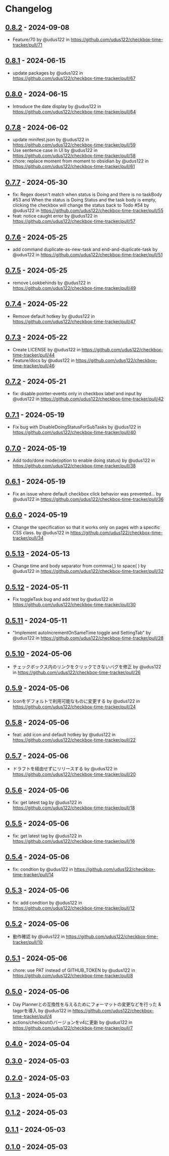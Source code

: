 # Changelog

## [0.8.2](https://github.com/udus122/checkbox-time-tracker/compare/0.8.1...0.8.2) - 2024-09-08
- Feature/70 by @udus122 in https://github.com/udus122/checkbox-time-tracker/pull/71

## [0.8.1](https://github.com/udus122/checkbox-time-tracker/compare/0.8.0...0.8.1) - 2024-06-15
- update packages by @udus122 in https://github.com/udus122/checkbox-time-tracker/pull/67

## [0.8.0](https://github.com/udus122/checkbox-time-tracker/compare/0.7.8...0.8.0) - 2024-06-15
- Introduce the date display by @udus122 in https://github.com/udus122/checkbox-time-tracker/pull/64

## [0.7.8](https://github.com/udus122/checkbox-time-tracker/compare/0.7.7...0.7.8) - 2024-06-02
- update minifest.json by @udus122 in https://github.com/udus122/checkbox-time-tracker/pull/59
- Use sentence case in UI by @udus122 in https://github.com/udus122/checkbox-time-tracker/pull/58
- chore: replace moment from moment to obsidian by @udus122 in https://github.com/udus122/checkbox-time-tracker/pull/61

## [0.7.7](https://github.com/udus122/checkbox-time-tracker/compare/0.7.6...0.7.7) - 2024-05-30
- fix: Regex doesn't match when status is Doing and there is no taskBody #53 and When the status is Doing Status and the task body is empty, clicking the checkbox will change the status back to Todo #54 by @udus122 in https://github.com/udus122/checkbox-time-tracker/pull/55
- feat: notice caught error by @udus122 in https://github.com/udus122/checkbox-time-tracker/pull/57

## [0.7.6](https://github.com/udus122/checkbox-time-tracker/compare/0.7.5...0.7.6) - 2024-05-25
- add command duplicate-as-new-task and end-and-duplicate-task by @udus122 in https://github.com/udus122/checkbox-time-tracker/pull/51

## [0.7.5](https://github.com/udus122/checkbox-time-tracker/compare/0.7.4...0.7.5) - 2024-05-25
- remove Lookbehinds by @udus122 in https://github.com/udus122/checkbox-time-tracker/pull/49

## [0.7.4](https://github.com/udus122/checkbox-time-tracker/compare/0.7.3...0.7.4) - 2024-05-22
- Remove default hotkey by @udus122 in https://github.com/udus122/checkbox-time-tracker/pull/47

## [0.7.3](https://github.com/udus122/checkbox-time-tracker/compare/0.7.2...0.7.3) - 2024-05-22
- Create LICENSE by @udus122 in https://github.com/udus122/checkbox-time-tracker/pull/44
- Feature/docs by @udus122 in https://github.com/udus122/checkbox-time-tracker/pull/46

## [0.7.2](https://github.com/udus122/checkbox-time-tracker/compare/0.7.1...0.7.2) - 2024-05-21
- fix: disable pointer-events only in checkbox label and input by @udus122 in https://github.com/udus122/checkbox-time-tracker/pull/42

## [0.7.1](https://github.com/udus122/checkbox-time-tracker/compare/0.7.0...0.7.1) - 2024-05-19
- Fix bug with DisableDoingStatusForSubTasks by @udus122 in https://github.com/udus122/checkbox-time-tracker/pull/40

## [0.7.0](https://github.com/udus122/checkbox-time-tracker/compare/0.6.1...0.7.0) - 2024-05-19
- Add todo/done mode(option to enable doing status) by @udus122 in https://github.com/udus122/checkbox-time-tracker/pull/38

## [0.6.1](https://github.com/udus122/checkbox-time-tracker/compare/0.6.0...0.6.1) - 2024-05-19
- Fix an issue where default checkbox click behavior was prevented… by @udus122 in https://github.com/udus122/checkbox-time-tracker/pull/36

## [0.6.0](https://github.com/udus122/checkbox-time-tracker/compare/0.5.13...0.6.0) - 2024-05-19
- Change the specification so that it works only on pages with a specific CSS class. by @udus122 in https://github.com/udus122/checkbox-time-tracker/pull/34

## [0.5.13](https://github.com/udus122/checkbox-time-tracker/compare/0.5.12...0.5.13) - 2024-05-13
- Change time and body separator from commna(,) to space( ) by @udus122 in https://github.com/udus122/checkbox-time-tracker/pull/32

## [0.5.12](https://github.com/udus122/checkbox-time-tracker/compare/0.5.11...0.5.12) - 2024-05-11
- Fix toggleTask bug and add test by @udus122 in https://github.com/udus122/checkbox-time-tracker/pull/30

## [0.5.11](https://github.com/udus122/checkbox-time-tracker/compare/0.5.10...0.5.11) - 2024-05-11
- "Implement autoIncrementOnSameTime toggle and SettingTab" by @udus122 in https://github.com/udus122/checkbox-time-tracker/pull/28

## [0.5.10](https://github.com/udus122/checkbox-time-tracker/compare/0.5.9...0.5.10) - 2024-05-06
- チェックボックス内のリンクをクリックできないバグを修正 by @udus122 in https://github.com/udus122/checkbox-time-tracker/pull/26

## [0.5.9](https://github.com/udus122/checkbox-time-tracker/compare/0.5.8...0.5.9) - 2024-05-06
- Iconをデフォルトで利用可能なものに変更する by @udus122 in https://github.com/udus122/checkbox-time-tracker/pull/24

## [0.5.8](https://github.com/udus122/checkbox-time-tracker/compare/0.5.7...0.5.8) - 2024-05-06
- feat: add icon and default hotkey by @udus122 in https://github.com/udus122/checkbox-time-tracker/pull/22

## [0.5.7](https://github.com/udus122/checkbox-time-tracker/compare/0.5.6...0.5.7) - 2024-05-06
- ドラフトを経由せずにリリースする by @udus122 in https://github.com/udus122/checkbox-time-tracker/pull/20

## [0.5.6](https://github.com/udus122/checkbox-time-tracker/compare/0.5.5...0.5.6) - 2024-05-06
- fix: get latest tag by @udus122 in https://github.com/udus122/checkbox-time-tracker/pull/18

## [0.5.5](https://github.com/udus122/checkbox-time-tracker/compare/0.5.4...0.5.5) - 2024-05-06
- fix: get latest tag by @udus122 in https://github.com/udus122/checkbox-time-tracker/pull/16

## [0.5.4](https://github.com/udus122/checkbox-time-tracker/compare/0.5.3...0.5.4) - 2024-05-06
- fix: condtion by @udus122 in https://github.com/udus122/checkbox-time-tracker/pull/14

## [0.5.3](https://github.com/udus122/checkbox-time-tracker/compare/0.5.2...0.5.3) - 2024-05-06
- fix: add condtion by @udus122 in https://github.com/udus122/checkbox-time-tracker/pull/12

## [0.5.2](https://github.com/udus122/checkbox-time-tracker/compare/0.5.1...0.5.2) - 2024-05-06
- 動作確認 by @udus122 in https://github.com/udus122/checkbox-time-tracker/pull/10

## [0.5.1](https://github.com/udus122/checkbox-time-tracker/compare/0.5.0...0.5.1) - 2024-05-06
- chore: use PAT instead of GITHUB_TOKEN by @udus122 in https://github.com/udus122/checkbox-time-tracker/pull/8

## [0.5.0](https://github.com/udus122/checkbox-time-tracker/compare/0.4.0...0.5.0) - 2024-05-06
- Day Plannerとの互換性を与えるためにフォーマットの変更などを行った & tagprを導入 by @udus122 in https://github.com/udus122/checkbox-time-tracker/pull/4
- actions/checkoutのバージョンをv4に更新 by @udus122 in https://github.com/udus122/checkbox-time-tracker/pull/7

## [0.4.0](https://github.com/udus122/checkbox-time-tracker/compare/0.4.0...0.4.0) - 2024-05-04

## [0.3.0](https://github.com/udus122/checkbox-time-tracker/compare/0.4.0...0.3.0) - 2024-05-03

## [0.2.0](https://github.com/udus122/checkbox-time-tracker/compare/0.4.0...0.2.0) - 2024-05-03

## [0.1.3](https://github.com/udus122/checkbox-time-tracker/compare/0.4.0...0.1.3) - 2024-05-03

## [0.1.2](https://github.com/udus122/checkbox-time-tracker/compare/0.4.0...0.1.2) - 2024-05-03

## [0.1.1](https://github.com/udus122/checkbox-time-tracker/compare/0.4.0...0.1.1) - 2024-05-03

## [0.1.0](https://github.com/udus122/checkbox-time-tracker/compare/0.4.0...0.1.0) - 2024-05-03
